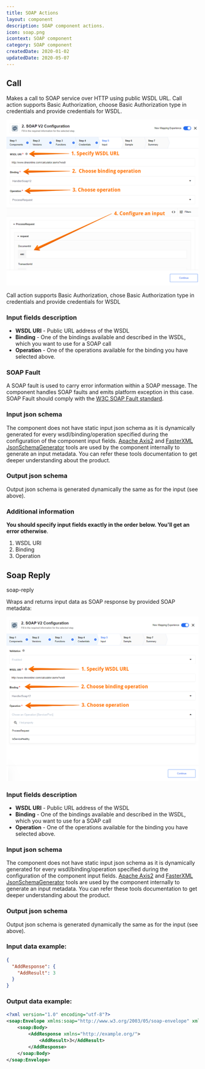 ```yaml
---
title: SOAP Actions
layout: component
description: SOAP component actions.
icon: soap.png
icontext: SOAP component
category: SOAP component
createdDate: 2020-01-02
updatedDate: 2020-05-07
---
```


## Call

Makes a call to SOAP service over HTTP using public WSDL URL.
Call action supports Basic Authorization, choose Basic Authorization type in credentials and provide credentials for WSDL.

![Soap actions - call](img/step_3.png)

Call action supports Basic Authorization, chose Basic Authorization type in credentials and provide credentials for WSDL

### Input fields description

*   **WSDL URI** - Public URL address of the WSDL
*   **Binding** - One of the bindings available and described in the WSDL, which you want to use for a SOAP call
*   **Operation** - One of the operations available for the binding you have selected above.

### SOAP Fault

A SOAP fault is used to carry error information within a SOAP message. The component
handles SOAP faults and emits platform exception in this case. SOAP Fault should
comply with the [W3C SOAP Fault standard](https://www.w3.org/TR/soap12-part1/#soapfault).

### Input json schema

The component does not have static input json schema as it is dynamically generated
for every wsdl/binding/operation specified during the configuration of the component input fields.
[Apache Axis2](http://axis.apache.org/axis2/java/core/) and [FasterXML JsonSchemaGenerator](https://github.com/FasterXML/jackson-module-jsonSchema) tools are used by the component internally to generate an input metadata.
You can refer these tools documentation to get deeper understanding about the product.

### Output json schema

Output json schema is generated dynamically the same as for the input (see above).

### Additional information

**You should specify input fields exactly in the order below. You'll get an error otherwise**.
1. WSDL URI
2. Binding
3. Operation

## Soap Reply

soap-reply

Wraps and returns input data as SOAP response by provided SOAP metadata:

![Soap actions - Soap reply](img/soap-reply-action.png)

### Input fields description

*   **WSDL URI** - Public URL address of the WSDL
*   **Binding** - One of the bindings available and described in the WSDL, which you want to use for a SOAP call
*   **Operation** - One of the operations available for the binding you have selected above.

### Input json schema

The component does not have static input json schema as it is dynamically generated for every wsdl/binding/operation specified during the configuration of the component input fields.
[Apache Axis2](http://axis.apache.org/axis2/java/core/) and [FasterXML JsonSchemaGenerator](https://github.com/FasterXML/jackson-module-jsonSchema) tools are used by the component internally to generate an input metadata.
You can refer these tools documentation to get deeper understanding about the product.

### Output json schema

Output json schema is generated dynamically the same as for the input (see above).

### Input data example:

```json
{
  "AddResponse": {
    "AddResult": 3
  }
}
```

### Output data example:

```xml
<?xml version="1.0" encoding="utf-8"?>
<soap:Envelope xmlns:soap="http://www.w3.org/2003/05/soap-envelope" xmlns:xsi="http://www.w3.org/2001/XMLSchema-instance" xmlns:xsd="http://www.w3.org/2001/XMLSchema">
    <soap:Body>
        <AddResponse xmlns="http://example.org/">
            <AddResult>3</AddResult>
        </AddResponse>
    </soap:Body>
</soap:Envelope>
```
